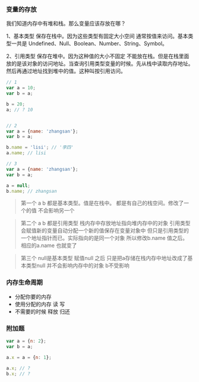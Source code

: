### 变量的存放

我们知道内存中有堆和栈。那么变量应该存放在哪？



1、基本类型  保存在栈中。因为这些类型有固定大小空间 通常按值来访问。基本类型一共是 Undefined、Null、Boolean、Number、String、Symbol。

2、引用类型 保存在堆中。因为这种值的大小不固定 不能放在栈。但是在栈里面放的是该对象的访问地址。当查询引用类型变量的时候。先从栈中读取内存地址。然后再通过地址找到堆中的值。这种叫按引用访问。



```javascript
// 1
var a = 10;
var b = a;

b = 20;
a; // ? 10


// 2
var a = {name: 'zhangsan'};
var b = a;

b.name = 'lisi'; // '李四'
a.name; // lisi

// 3
var a = {name: 'zhangsan'};
var b = a;

a = null;
b.name; // zhangsan

```



> 第一个 a b 都是基本类型。值是在栈中。 都是有自己的栈空间。修改了一个的值 不会影响另一个



> 第二个 a b 都是引用类型 栈内存中存放地址指向堆内存中的对象 引用类型会赋值新的变量自动分配一个新的值保存在变量对象中 但只是引用类型的一个地址指针而已。实际指向的是同一个对象 所以修改b.name 值之后。 相应的a.name 也就变了



> 第三个 null是基本类型 赋值null 之后 只是把a存储在栈内存中地址改成了基本类型null 并不会影响内存中的对象 b不受影响



### 内存生命周期



* 分配你要的内存
* 使用分配的内存 读 写
* 不需要的时候 释放 归还





### 附加题

```javascript
var a = {n: 2};
var b = a;

a.x = a = {n: 1};

a.x; // ?
b.x; // ?
```





